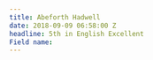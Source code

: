 ```yaml
---
title: Abeforth Hadwell
date: 2018-09-09 06:58:00 Z
headline: 5th in English Excellent
Field name: 
---
```



